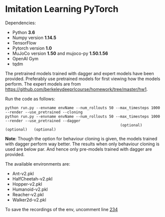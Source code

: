 # Imitation Learning PyTorch

Dependencies:
 * Python **3.6**
 * Numpy version **1.14.5**
 * TensorFlow
 * Pytorch version **1.0**
 * MuJoCo version **1.50** and mujoco-py **1.50.1.56**
 * OpenAI Gym
 * tqdm

The pretrained models trained with dagger and expert models have been provided. Preferably use pretrained models for first viewing how the models perform.
The expert models are from https://github.com/berkeleydeeprlcourse/homework/tree/master/hw1.


Run the code as follows:
```
python run.py --envname envName --num_rollouts 50 --max_timesteps 1000 --render --use_pretrained --cloning
python run.py --envname envName --num_rollouts 50 --max_timesteps 1000 --render --use_pretrained --dagger
                                                    (optional)         (optional)   (optional)
```

**Note**: Though the option for behaviour cloning is given, the models trained with dagger perform way better. The results when only behaviour cloning is used are below par. And hence only pre-models trained with dagger are provided. 


The available environments are:
* Ant-v2.pkl
* HalfCheetah-v2.pkl
* Hopper-v2.pkl
* Humanoid-v2.pkl
* Reacher-v2.pkl
* Walker2d-v2.pkl

To save the recordings of the env, uncomment line [234](https://github.com/kinalmehta/Imitation-Learning-Pytorch/blob/c64501b23a3d653ed73474efbb2b2c4e05b9d10a/run.py#L234)
